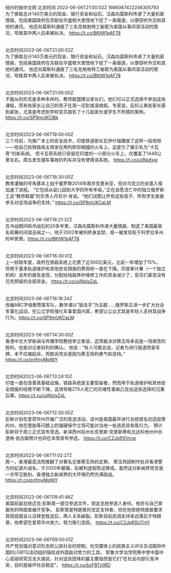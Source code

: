 纽约时报中文网 北京时间 2023-06-06T21:00:02Z 1666067422246305793<br>为了换取总计140万美元的现金、银行资金和钻石，汉森向莫斯科传递了大量机密情报，包括美国政府在苏联驻华盛顿大使馆地下挖了一条隧道，以便窃听外交和其他的通讯。
他还向莫斯科通报了三名克格勃特工秘密为美国从事间谍活动的情况，导致其中两人后来被处决。 https://t.co/BKtW1pAF78<br><br><br>北京时间2023-06-06T21:00:02Z<br>为了换取总计140万美元的现金、银行资金和钻石，汉森向莫斯科传递了大量机密情报，包括美国政府在苏联驻华盛顿大使馆地下挖了一条隧道，以便窃听外交和其他的通讯。
他还向莫斯科通报了三名克格勃特工秘密为美国从事间谍活动的情况，导致其中两人后来被处决。 https://t.co/BKtW1pAF78<br><br><br>北京时间2023-06-06T21:00:00Z<br>不服从的形式是多种多样的。教师联盟建议家长们，他们可以正式选择不参加这些课程，而有些家长让自己的孩子在周一迟到或请病假。专家说，反抗让某些家长感到紧张，尤其是考虑到学校官员报告了十几起家长或学生不热情的案例。 https://t.co/SP9mUKCIBk<br><br><br>北京时间2023-06-06T19:00:00Z<br>三个月前，为推广本土的安全技术，印度铁道部长瓦伊什瑙播放了这样一段视频——他自己和铁路局主席坐在两列即将相撞的火车上。这是为了展示名为“卡瓦奇”的新系统。
但卡瓦奇系统只安装在印度的一小部分火车上，仅覆盖了1448公里左右。周五发生撞车事故的列车并没有使用该系统。 https://t.co/uiINsltxgj<br><br><br>北京时间2023-06-06T18:30:00Z<br>教育灌输的号角基本上始于俄罗斯2014年吞并克里米亚，但对乌克兰的全面入侵加速了进程。
“它包括从幼儿园到大学的所有年级，”正在自愿流亡中的独立俄罗斯工会“教师联盟”的负责人丹尼尔·肯说。“他们试图让所有这些孩子、所有学生直接参与对这场战争的支持。” https://t.co/SP9mUKCaLM<br><br><br>北京时间2023-06-06T18:21:32Z<br>在冷战期间和冷战后的20多年里，汉森向莫斯科传递大量情报，制造了美国最臭名昭著的间谍丑闻之一。他于2002年被判终身监禁，周一被发现死于科罗拉多州的牢房里。https://t.co/BKtW1pAF78<br><br><br>北京时间2023-06-06T16:30:01Z<br>上一财政年度，政府在铁路系统上花费了近300亿美元，比前一年增加了15%。
但用于基本轨道维护和其他安全措施的费用却一直在下降。印度审计署（一个独立机构）去年的报告发现，分配给线路养护维修工作的资金减少了，官员们甚至没有花完预留的全部资金。 https://t.co/uiINslsZqL<br><br><br>北京时间2023-06-06T16:18:24Z<br>改编ABC字母歌赞美军队，数学课以“狙击手”为主题……俄罗斯正进一步扩大社会军事化运动，在公立学校强化军事爱国内容，希望让公众尤其是年轻人支持其战争行为。https://t.co/SP9mUKCaLM<br><br><br>北京时间2023-06-06T14:30:00Z<br>香港中文大学新闻与传播学院教授李立峯说，这项裁决对蔡玉玲来说是一场艰苦的胜利，也是对记者权利的确认。
他说：“有人可能会说，记者为进行报道而查车牌，本不应被起诉，而胜诉完全是因为蔡玉玲的勇气和坚持。” https://t.co/pnfmyMpNIY<br><br><br>北京时间2023-06-06T13:24:10Z<br>印度一直在改善其基础设施，铁路系统是主要受益者，然而用于轨道维护和其他安全措施的经费不断下降。这场导致275人死亡的灾难性事故凸显出这些选择的沉重后果。https://t.co/uiINslsZqL<br><br><br>北京时间2023-06-06T12:30:00Z<br>彭斯计划在爱荷华州开展广泛的竞选活动，该州是美国最早进行总统提名初选投票的州，他在堕胎等问题上的强硬保守立场可能对当地一些选民具有吸引力。
预计彭斯将于周三正式宣布竞选。新泽西州前州长克里斯·克里斯蒂和北达科他州州长道格·伯古姆预计也将在本周宣布参选。 https://t.co/C2JpRSVrcw<br><br><br>北京时间2023-06-06T11:02:27Z<br>周一，香港最高法院推翻了对著名记者蔡玉玲的定罪。
蔡玉玲因制作批评香港警方的纪录片闻名，于2020年被捕，后被判虚假陈述罪成。虽然这对新闻界而言是一次罕见胜利，香港独立新闻界的大环境仍然充满挑战。https://t.co/pnfmyMpNIY<br><br><br>北京时间2023-06-06T09:41:46Z<br>美国前副总统迈克·彭斯周一提交参选文件，锁定总统参选人身份。他将与自己曾服务的特朗普展开竞争。
彭斯曾是特朗普的坚定支持者，但在他拒绝特朗普要求其阻挠国会认证拜登胜选后，两人关系破裂。彭斯目前民调支持率远落后于特朗普，他希望在爱荷华州发力，努力吸引选民。
https://t.co/C2JpRSUTmY<br><br><br>北京时间2023-06-06T09:00:01Z<br>共产党加强对意识形态和公民社会的控制，社交媒体上的民族主义评论员试图将中国的LGBTQ活动组织描绘成外国敌对势力的工具。
耶鲁大学法学院蔡中曾中国中心高级研究员龙大瑞说，针对这些团体的最主要指控是它们“在社会内部引发冲突，目的是破坏社会稳定”。 https://t.co/bzFBTzllRD<br><br><br>
